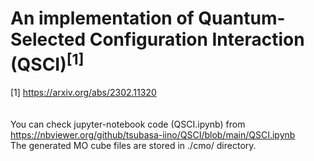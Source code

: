 # An implementation of Quantum-Selected Configuration Interaction (QSCI)<sup>[1]</sup>
[1] https://arxiv.org/abs/2302.11320<br>
<br>
<br>
You can check jupyter-notebook code (QSCI.ipynb) from https://nbviewer.org/github/tsubasa-iino/QSCI/blob/main/QSCI.ipynb<br>
The generated MO cube files are stored in ./cmo/ directory.<br>
